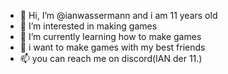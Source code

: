 - 👋 Hi, I’m @ianwassermann and i am 11 years old
- 👀 I’m interested in making games
- 🌱 I’m currently learning how to make games
- 💞️ i want to make games with my best friends
- 📫 you can reach me on discord(IAN der 11.)

<!---
ianwassermann/ianwassermann is a ✨ special ✨ repository because its `README.md` (this file) appears on your GitHub profile.
You can click the Preview link to take a look at your changes.
--->
